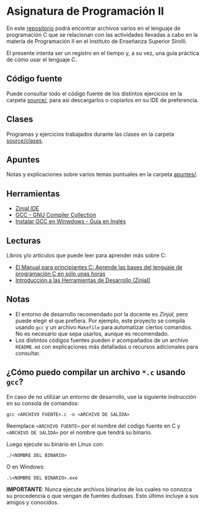 # Asignatura de  Programación II

En este [repositorio](https://es.wikipedia.org/wiki/Repositorio_de_software) podrá encontrar archivos varios en el lenguaje de programación C que se relacionan con las actividades llevadas a cabo en la materia de Programación II en el Instituto de Enseñanza Superior Sirolli.

El presente intenta ser un registro en el tiempo y, a su vez, una guía práctica de cómo usar el lenguaje C.

## Código fuente

Puede consultar todo el código fuente de los distintos ejercicios en la carpeta [source/](./source/), para así descargarlos o copiarlos en su IDE de preferencia.

## Clases

Programas y ejercicios trabajados durante las clases en la carpeta [source/clases](./source/clases/README.md).

## Apuntes

Notas y explicaciones sobre varios temas puntuales en la carpeta [apuntes/](./apuntes/README.md).

## Herramientas

- [ZinjaI IDE](https://zinjai.sourceforge.net/)
- [GCC - GNU Compiler Collection](https://gcc.gnu.org/)
- [Instalar GCC en Winwdows - Guía en Inglés](https://code.visualstudio.com/docs/cpp/config-mingw)

## Lecturas

Libros y/o artículos que puede leer para aprender más sobre C:

- [El Manual para principiantes C: Aprende las bases del lenguaje de programación C en sólo unas horas](https://www.freecodecamp.org/espanol/news/el-libro-para-principiantes-c-aprende-las-bases-del-lenguaje-de-programacion-c-en-solo-unas-horas/)
- [Introducción a las Herramientas de Desarrollo (ZinjaI)](https://zinjai.sourceforge.net/Anexo1.pdf)

## Notas

- El entorno de desarrollo recomendado por la docente es _ZinjaI_, pero puede elegir el que prefiera. Por ejemplo, este proyecto se compila usando `gcc` y un archivo `Makefile` para automatizar ciertos comandos. No es necesario que sepa usarlos, aunque es recomendado.
- Los distintos códigos fuentes pueden ir acompañados de un archivo `README.md` con explicaciones más detalladas o recursos adicionales para consultar.

## ¿Cómo puedo compilar un archivo `*.c` usando `gcc`?

En caso de no utilizar un entorno de desarrollo, use la siguiente instrucción en su consola de comandos:

    gcc <ARCHIVO FUENTE>.c -o <ARCHIVO DE SALIDA>

Reemplace `<ARCHIVO FUENTE>` por el nombre del código fuente en C y `<ARCHIVO DE SALIDA>` por el nombre que tendrá su binario.

Luego ejecute su binario en Linux con:

    ./<NOMBRE DEL BINARIO>

O en Windows:

    .\<NOMBRE DEL BINARIO>.exe

**IMPORTANTE**: Nunca ejecute archivos binarios de los cuales no conozca su procedencia o que vengan de fuentes dudosas. Esto último incluye a sus amigos y conocidos.
